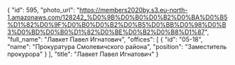 {
    "id": 595,
    "photo_url": "https://members2020by.s3.eu-north-1.amazonaws.com/128242_%D0%9B%D0%B0%D0%B2%D0%BA%D0%B5%D1%82%D0%9F%D0%B0%D0%B2%D0%B5%D0%BB%D0%98%D0%B3%D0%BD%D0%B0%D1%82%D0%BE%D0%B2%D0%B8%D1%87",
    "full_name": "Лавкет Павел Игнатович",
    "offices": [
        {
            "id": "05-18",
            "name": "Прокуратура Смолевичского района",
            "position": "Заместитель прокурора"
        }
    ],
    "title": "Лавкет Павел Игнатович"
}